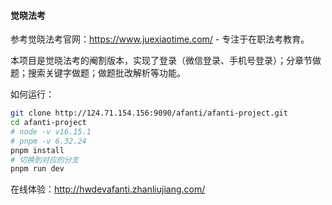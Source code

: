 #### 觉晓法考

参考觉晓法考官网：https://www.juexiaotime.com/ - 专注于在职法考教育。

本项目是觉晓法考的阉割版本，实现了登录（微信登录、手机号登录）；分章节做题；搜索关键字做题；做题批改解析等功能。

如何运行：

```bash
git clone http://124.71.154.156:9090/afanti/afanti-project.git
cd afanti-project
# node -v v16.15.1
# pnpm -v 6.32.24
pnpm install
# 切换到对应的分支
pnpm run dev
```

在线体验：http://hwdevafanti.zhanliujiang.com/
